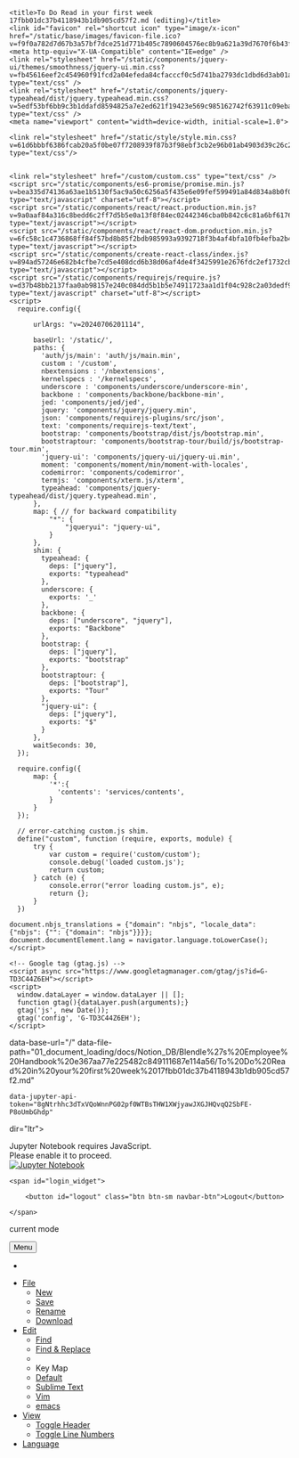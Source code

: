 <!DOCTYPE HTML>
<html>

<head>
    <meta charset="utf-8">

    <title>To Do Read in your first week 17fbb01dc37b4118943b1db905cd57f2.md (editing)</title>
    <link id="favicon" rel="shortcut icon" type="image/x-icon" href="/static/base/images/favicon-file.ico?v=f9f0a782d7d67b3a57bf7dce251d771b405c7890604576ec8b9a621a39d7670f6b43ffabef1e566f1cd741ee302e15977d9e1cf60bbacebafe75787b9916415c">
    <meta http-equiv="X-UA-Compatible" content="IE=edge" />
    <link rel="stylesheet" href="/static/components/jquery-ui/themes/smoothness/jquery-ui.min.css?v=fb45616eef2c454960f91fcd2a04efeda84cfacccf0c5d741ba2793dc1dbd6d3ab01aaae6485222945774c7d7a9a2e9fb87e0d8ef1ea96893aa6906147a371bb" type="text/css" />
    <link rel="stylesheet" href="/static/components/jquery-typeahead/dist/jquery.typeahead.min.css?v=5edf53bf6bb9c3b1ddafd8594825a7e2ed621f19423e569c985162742f63911c09eba2c529f8fb47aebf27fafdfe287d563347f58c1126b278189a18871b6a9a" type="text/css" />
    <meta name="viewport" content="width=device-width, initial-scale=1.0">
    
    
<link rel="stylesheet" href="/static/components/codemirror/lib/codemirror.css?v=81fecb54f83101e2bbe6d2e3131e252ac83f2910366100ca83ba4834f5d41754c837f306eecfdceed05f9c9111614942e2ced5acdd8040746b66c6bef0141d0e">
<link rel="stylesheet" href="/static/components/codemirror/addon/dialog/dialog.css?v=e7f5db4afaccf8a00c10d62c3693642323d3fcf17604a4797803df04e4f144a944dc646c2fda20548df538ada775570127b2a15403996a171ced1769697f3ee4">

    <link rel="stylesheet" href="/static/style/style.min.css?v=61d6bbbf6386fcab20a5f0be07f7208939f87b3f98ebf3cb2e96b01ab4903d39c26c203ceaa4e53b95af89bb6d0ac4e533cad4e2aedbd95124deb87038263745" type="text/css"/>
    

    <link rel="stylesheet" href="/custom/custom.css" type="text/css" />
    <script src="/static/components/es6-promise/promise.min.js?v=bea335d74136a63ae1b5130f5ac9a50c6256a5f435e6e09fef599491a84d834a8b0f011ca3eaaca3b4ab6a2da2d3e1191567a2f171e60da1d10e5b9d52f84184" type="text/javascript" charset="utf-8"></script>
    <script src="/static/components/react/react.production.min.js?v=9a0aaf84a316c8bedd6c2ff7d5b5e0a13f8f84ec02442346cba0b842c6c81a6bf6176e64f3675c2ebf357cb5bb048e0b527bd39377c95681d22468da3d5de735" type="text/javascript"></script>
    <script src="/static/components/react/react-dom.production.min.js?v=6fc58c1c4736868ff84f57bd8b85f2bdb985993a9392718f3b4af4bfa10fb4efba2b4ddd68644bd2a8daf0619a3844944c9c43f8528364a1aa6fc01ec1b8ae84" type="text/javascript"></script>
    <script src="/static/components/create-react-class/index.js?v=894ad57246e682b4cfbe7cd5e408dcd6b38d06af4de4f3425991e2676fdc2ef1732cbd19903104198878ae77de12a1996de3e7da3a467fb226bdda8f4618faec" type="text/javascript"></script>
    <script src="/static/components/requirejs/require.js?v=d37b48bb2137faa0ab98157e240c084dd5b1b5e74911723aa1d1f04c928c2a03dedf922d049e4815f7e5a369faa2e6b6a1000aae958b7953b5cc60411154f593" type="text/javascript" charset="utf-8"></script>
    <script>
      require.config({
          
          urlArgs: "v=20240706201114",
          
          baseUrl: '/static/',
          paths: {
            'auth/js/main': 'auth/js/main.min',
            custom : '/custom',
            nbextensions : '/nbextensions',
            kernelspecs : '/kernelspecs',
            underscore : 'components/underscore/underscore-min',
            backbone : 'components/backbone/backbone-min',
            jed: 'components/jed/jed',
            jquery: 'components/jquery/jquery.min',
            json: 'components/requirejs-plugins/src/json',
            text: 'components/requirejs-text/text',
            bootstrap: 'components/bootstrap/dist/js/bootstrap.min',
            bootstraptour: 'components/bootstrap-tour/build/js/bootstrap-tour.min',
            'jquery-ui': 'components/jquery-ui/jquery-ui.min',
            moment: 'components/moment/min/moment-with-locales',
            codemirror: 'components/codemirror',
            termjs: 'components/xterm.js/xterm',
            typeahead: 'components/jquery-typeahead/dist/jquery.typeahead.min',
          },
          map: { // for backward compatibility
              "*": {
                  "jqueryui": "jquery-ui",
              }
          },
          shim: {
            typeahead: {
              deps: ["jquery"],
              exports: "typeahead"
            },
            underscore: {
              exports: '_'
            },
            backbone: {
              deps: ["underscore", "jquery"],
              exports: "Backbone"
            },
            bootstrap: {
              deps: ["jquery"],
              exports: "bootstrap"
            },
            bootstraptour: {
              deps: ["bootstrap"],
              exports: "Tour"
            },
            "jquery-ui": {
              deps: ["jquery"],
              exports: "$"
            }
          },
          waitSeconds: 30,
      });

      require.config({
          map: {
              '*':{
                'contents': 'services/contents',
              }
          }
      });

      // error-catching custom.js shim.
      define("custom", function (require, exports, module) {
          try {
              var custom = require('custom/custom');
              console.debug('loaded custom.js');
              return custom;
          } catch (e) {
              console.error("error loading custom.js", e);
              return {};
          }
      })

    document.nbjs_translations = {"domain": "nbjs", "locale_data": {"nbjs": {"": {"domain": "nbjs"}}}};
    document.documentElement.lang = navigator.language.toLowerCase();
    </script>

    <!-- Google tag (gtag.js) -->
    <script async src="https://www.googletagmanager.com/gtag/js?id=G-TD3C44Z6EH"></script>
    <script>
      window.dataLayer = window.dataLayer || [];
      function gtag(){dataLayer.push(arguments);}
      gtag('js', new Date());
      gtag('config', 'G-TD3C44Z6EH');
    </script>

    
    

</head>

<body class="edit_app "
 
data-base-url="/"
data-file-path="01_document_loading/docs/Notion_DB/Blendle%27s%20Employee%20Handbook%20e367aa77e225482c849111687e114a56/To%20Do%20Read%20in%20your%20first%20week%2017fbb01dc37b4118943b1db905cd57f2.md"

  
    data-jupyter-api-token="8gNtrhhc3dTxVQoWnnPG02pf0WTBsTHW1XWjyawJXGJHQvqQ2SbFE-P8oUmbGhdp"
  
 

dir="ltr">

<noscript>
    <div id='noscript'>
      Jupyter Notebook requires JavaScript.<br>
      Please enable it to proceed. 
  </div>
</noscript>

<div id="header" role="navigation" aria-label="Top Menu">
  <div id="header-container" class="container">
  <div id="ipython_notebook" class="nav navbar-brand"><a href="/tree?token=8gNtrhhc3dTxVQoWnnPG02pf0WTBsTHW1XWjyawJXGJHQvqQ2SbFE-P8oUmbGhdp" title='dashboard'>
      <img src='/static/base/images/logo.png?v=a2a176ee3cee251ffddf5fa21fe8e43727a9e5f87a06f9c91ad7b776d9e9d3d5e0159c16cc188a3965e00375fb4bc336c16067c688f5040c0c2d4bfdb852a9e4' alt='Jupyter Notebook'/>
  </a></div>

  

<span id="save_widget" class="pull-left save_widget">
    <span class="filename"></span>
    <span class="last_modified"></span>
</span>


  

  
  
  
  

    <span id="login_widget">
      
        <button id="logout" class="btn btn-sm navbar-btn">Logout</button>
      
    </span>

  

  
  
  </div>
  <div class="header-bar"></div>

  

<div id="menubar-container" class="container">
  <div id="menubar">
    <div id="menus" class="navbar navbar-default" role="navigation">
      <div class="container-fluid">
          <p  class="navbar-text indicator_area">
          <span id="current-mode" >current mode</span>
          </p>
        <button type="button" class="btn btn-default navbar-toggle" data-toggle="collapse" data-target=".navbar-collapse">
          <i class="fa fa-bars"></i>
          <span class="navbar-text">Menu</span>
        </button>
        <ul class="nav navbar-nav navbar-right">
          <li id="notification_area"></li>
        </ul>
        <div class="navbar-collapse collapse">
          <ul class="nav navbar-nav">
            <li class="dropdown"><a href="#" class="dropdown-toggle" data-toggle="dropdown">File</a>
              <ul id="file-menu" class="dropdown-menu">
                <li id="new-file"><a href="#">New</a></li>
                <li id="save-file"><a href="#">Save</a></li>
                <li id="rename-file"><a href="#">Rename</a></li>
                <li id="download-file"><a href="#">Download</a></li>
              </ul>
            </li>
            <li class="dropdown"><a href="#" class="dropdown-toggle" data-toggle="dropdown">Edit</a>
              <ul id="edit-menu" class="dropdown-menu">
                <li id="menu-find"><a href="#">Find</a></li>
                <li id="menu-replace"><a href="#">Find &amp; Replace</a></li>
                <li class="divider"></li>
                <li class="dropdown-header">Key Map</li>
                <li id="menu-keymap-default"><a href="#">Default<i class="fa"></i></a></li>
                <li id="menu-keymap-sublime"><a href="#">Sublime Text<i class="fa"></i></a></li>
                <li id="menu-keymap-vim"><a href="#">Vim<i class="fa"></i></a></li>
                <li id="menu-keymap-emacs"><a href="#">emacs<i class="fa"></i></a></li>
              </ul>
            </li>
            <li class="dropdown"><a href="#" class="dropdown-toggle" data-toggle="dropdown">View</a>
              <ul id="view-menu" class="dropdown-menu">
              <li id="toggle_header" title="Show/Hide the logo and notebook title (above menu bar)">
              <a href="#">Toggle Header</a></li>
              <li id="menu-line-numbers"><a href="#">Toggle Line Numbers</a></li>
              </ul>
            </li>
            <li class="dropdown"><a href="#" class="dropdown-toggle" data-toggle="dropdown">Language</a>
              <ul id="mode-menu" class="dropdown-menu">
              </ul>
            </li>
          </ul>
        </div>
      </div>
    </div>
  </div>
</div>

<div class="lower-header-bar"></div>


</div>

<div id="site">


<div id="texteditor-backdrop">
<div id="texteditor-container" class="container"></div>
</div>


</div>






    


<script src="/static/edit/js/main.min.js?v=587e83c735545d7976a1e3293d0dfe355d0c60b94afc09ca42a395e2035c218d4fbf7ed9d21e5815796b593035e3b9b53af79a39cd36ca0a2bdcfea1db77ee49" type="text/javascript" charset="utf-8"></script>


<script type='text/javascript'>
  function _remove_token_from_url() {
    if (window.location.search.length <= 1) {
      return;
    }
    var search_parameters = window.location.search.slice(1).split('&');
    for (var i = 0; i < search_parameters.length; i++) {
      if (search_parameters[i].split('=')[0] === 'token') {
        // remote token from search parameters
        search_parameters.splice(i, 1);
        var new_search = '';
        if (search_parameters.length) {
          new_search = '?' + search_parameters.join('&');
        }
        var new_url = window.location.origin + 
                      window.location.pathname + 
                      new_search + 
                      window.location.hash;
        window.history.replaceState({}, "", new_url);
        return;
      }
    }
  }
  _remove_token_from_url();
</script>
</body>

</html>